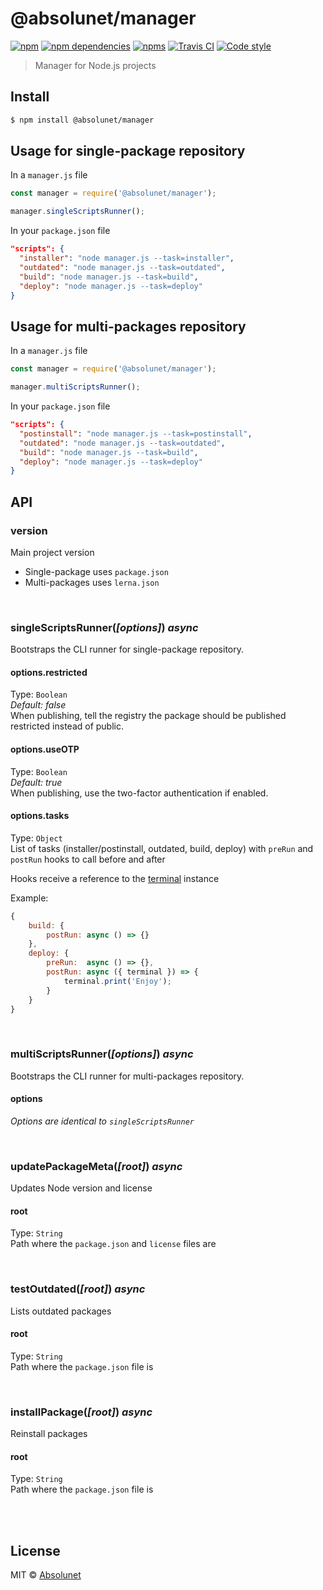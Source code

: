 # @absolunet/manager

[![npm](https://img.shields.io/npm/v/@absolunet/manager.svg)](https://www.npmjs.com/package/@absolunet/manager)
[![npm dependencies](https://david-dm.org/absolunet/node-manager/status.svg)](https://david-dm.org/absolunet/node-manager)
[![npms](https://badges.npms.io/%40absolunet%2Fmanager.svg)](https://npms.io/search?q=%40absolunet%2Fmanager)
[![Travis CI](https://api.travis-ci.org/absolunet/node-manager.svg?branch=master)](https://travis-ci.org/absolunet/node-manager/builds)
[![Code style](https://img.shields.io/badge/code_style-@absolunet/node-659d32.svg)](https://github.com/absolunet/eslint-config)

> Manager for Node.js projects


## Install

```sh
$ npm install @absolunet/manager
```


## Usage for single-package repository

In a `manager.js` file
```js
const manager = require('@absolunet/manager');

manager.singleScriptsRunner();
```

In your `package.json` file
```json
"scripts": {
  "installer": "node manager.js --task=installer",
  "outdated": "node manager.js --task=outdated",
  "build": "node manager.js --task=build",
  "deploy": "node manager.js --task=deploy"
}
```


## Usage for multi-packages repository

In a `manager.js` file
```js
const manager = require('@absolunet/manager');

manager.multiScriptsRunner();
```

In your `package.json` file
```json
"scripts": {
  "postinstall": "node manager.js --task=postinstall",
  "outdated": "node manager.js --task=outdated",
  "build": "node manager.js --task=build",
  "deploy": "node manager.js --task=deploy"
}
```


## API

### version

Main project version
- Single-package uses `package.json`
- Multi-packages uses `lerna.json`



<br>

### singleScriptsRunner(*[options]*) *async*
Bootstraps the CLI runner for single-package repository.

####  options.restricted
Type: `Boolean` <br>
_Default: false_<br>
When publishing, tell the registry the package should be published restricted instead of public.

####  options.useOTP
Type: `Boolean` <br>
_Default: true_<br>
When publishing, use the two-factor authentication if enabled.

####  options.tasks

Type: `Object` <br>
List of tasks (installer/postinstall, outdated, build, deploy) with `preRun` and `postRun` hooks to call before and after

Hooks receive a reference to the [terminal](https://github.com/absolunet/node-terminal) instance

Example:
```js
{
	build: {
		postRun: async () => {}
	},
	deploy: {
		preRun:  async () => {},
		postRun: async ({ terminal }) => {
			terminal.print('Enjoy');
		}
	}
}
```



<br>

### multiScriptsRunner(*[options]*) *async*
Bootstraps the CLI runner for multi-packages repository.

####  options
_Options are identical to `singleScriptsRunner`_<br>



<br>

### updatePackageMeta(*[root]*) *async*
Updates Node version and license

####  root
Type: `String` <br>
Path where the `package.json` and `license` files are



<br>

### testOutdated(*[root]*) *async*
Lists outdated packages

####  root
Type: `String` <br>
Path where the `package.json` file is



<br>

### installPackage(*[root]*) *async*
Reinstall packages

####  root
Type: `String` <br>
Path where the `package.json` file is






<br><br>

## License

MIT © [Absolunet](https://absolunet.com)
